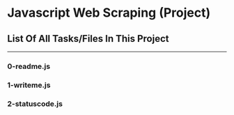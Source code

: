 # Javascript Web Scraping (Project)
## List Of All Tasks/Files In This Project
---
### 0-readme.js
### 1-writeme.js
### 2-statuscode.js
###
